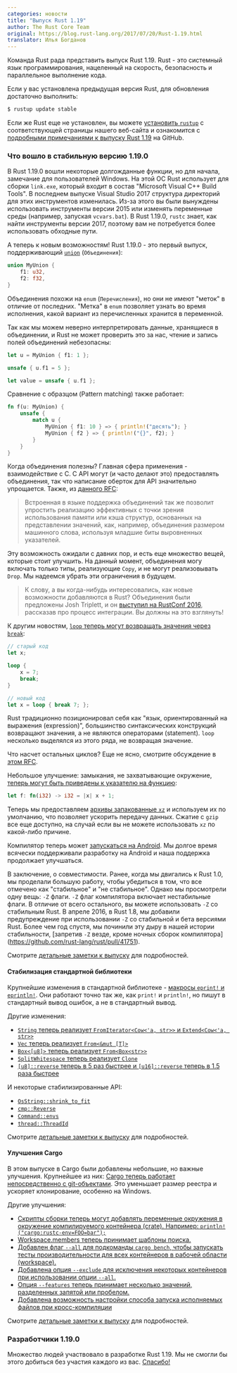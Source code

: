 ```yaml
---
categories: новости
title: "Выпуск Rust 1.19"
author: The Rust Core Team
original: https://blog.rust-lang.org/2017/07/20/Rust-1.19.html
translator: Илья Богданов
---
```


Команда Rust рада представить выпуск Rust 1.19. Rust - это системный язык программирования,
нацеленный на скорость, безопасность и параллельное выполнение кода.

Если у вас установлена предыдущая версия Rust, для обновления достаточно выполнить:

```bash
$ rustup update stable
```

Если же Rust еще не установлен, вы можете [установить `rustup`][install] с соответствующей
страницы нашего веб-сайта и ознакомится с [подробными примечаниями к выпуску Rust 1.19][notes] на GitHub.

[install]: https://www.rust-lang.org/install.html
[notes]: https://github.com/rust-lang/rust/blob/a59a6d8a5687dd6aee871de0e7c9f734709ac544/RELEASES.md#version-1190-2017-07-20

### Что вошло в стабильную версию 1.19.0

В Rust 1.19.0 вошли некоторые долгожданные функции, но для начала, замечание для
пользователей Windows. На этой ОС Rust использует для сборки `link.exe`,
который входит в состав "Microsoft Visual C++ Build Tools". В последнем выпуске
Visual Studio 2017 структура директорий для этих инструментов изменилась. Из-за
этого вы были вынуждены использовать инструменты версии 2015 или изменять переменные
среды (например, запуская `vcvars.bat`). В Rust 1.19.0, `rustc` знает, как найти
инструменты версии 2017, поэтому вам не потребуется более использовать обходные пути.

А теперь к новым возможностям! Rust 1.19.0 - это первый выпуск, поддерживающий
[`union`]  (`Объединения`):

```rust
union MyUnion {
    f1: u32,
    f2: f32,
}
```

<!--cut-->

Объединения похожи на `enum` (`Перечисления`), но они не имеют "меток" в отличие
от последних. "Метка" в `enum` позволяет узнать во время исполнения, какой вариант
из перечисленных хранится в переменной.


Так как мы можем неверно интерпретировать данные, хранящиеся в объединении, и Rust
не может проверить это за нас, чтение и запись полей объединений небезопасны:

```rust
let u = MyUnion { f1: 1 };

unsafe { u.f1 = 5 };

let value = unsafe { u.f1 };
```

Сравнение с образцом (Pattern matching) также работает:

```rust
fn f(u: MyUnion) {
    unsafe {
        match u {
            MyUnion { f1: 10 } => { println!("десять"); }
            MyUnion { f2 } => { println!("{}", f2); }
        }
    }
}
```

Когда объединения полезны? Главная сфера применения - взаимодействие с C. C API
могут (и часто делают это) предоставлять объединения, так что написание оберток для
API значительно упрощается. Также, из [данного RFC]:

> Встроенная в языке поддержка объединений так же позволит упростить реализацию
> эффективных с точки зрения использования памяти или кэша структур, основанных на
> представлении значений, как, например, объединения размером машинного слова,
> используя младшие биты выровненных указателей.

Эту возможность ожидали с давних пор, и есть еще множество вещей, которые стоит
улучшить. На данный момент, объединения могу включать только типы, реализующие
`Copy`, и не могут реализовывать `Drop`.
Мы надеемся убрать эти ограничения в будущем.

[`union`]: https://github.com/rust-lang/rust/pull/42068
[данного RFC]: https://github.com/rust-lang/rfcs/blob/master/text/1444-union.md#motivation

> К слову, а вы когда-нибудь интересовались, как новые возможности
> добавляются в Rust? Объединения были предложены Josh Triplett, и он
> [выступил на RustConf 2016](https://youtu.be/U8Gl3RTXf88?list=PLE7tQUdRKcybLShxegjn0xyTTDJeYwEkI),
> рассказав про процесс интеграции. Вы должны на это взглянуть!

К другим новостям, [`loop` теперь могут возвращать значения через `break`](https://github.com/rust-lang/rust/pull/42016):

```rust
// старый код
let x;

loop {
    x = 7;
    break;
}

// новый код
let x = loop { break 7; };
```

Rust традиционно позиционировал себя как "язык, ориентированный на выражения (expression)",
большинство синтаксических конструкций возвращают значения, а не являются операторами
(statement). `loop` несколько выделялся из этого ряда, не возвращая значение.

Что насчет остальных циклов? Еще не ясно, смотрите обсуждение в [этом RFC](https://github.com/rust-lang/rfcs/blob/master/text/1624-loop-break-value.md#extension-to-for-while-while-let).

Небольшое улучшение: замыкания, не захватывающие окружение, [теперь могут быть
приведены к указателю на функцию](https://github.com/rust-lang/rust/pull/42162):

```rust
let f: fn(i32) -> i32 = |x| x + 1;
```

Теперь мы предоставляем [архивы запакованные `xz`](https://github.com/rust-lang/rust-installer/pull/57) и используем их по умолчанию,
что позволяет ускорить передачу данных. Сжатие с `gzip` все еще доступно, на случай
если вы не можете использовать `xz` по какой-либо причине.

Компилятор теперь может [запускаться на Android](https://github.com/rust-lang/rust/pull/41370).
Мы долгое время всячески поддерживали разработку на Android и наша поддержка
продолжает улучшаться.

В заключение, о совместимости. Ранее, когда мы двигались к Rust 1.0, мы проделали
большую работу, чтобы убедиться в том, что все отмечено как "стабильное" и "не стабильное".
Однако мы просмотрели одну вещь: `-Z` флаги. `-Z` флаг компилятора включает нестабильные
флаги. В отличие от всего остального, вы можете использовать `-Z` со стабильным
Rust. В апреле 2016, в Rust 1.8, мы добавили предупреждение при использовании
`-Z` со стабильной и бета версиями Rust. Более чем год спустя, мы починили эту
дыру в нашей истории стабильности, [запретив `-Z` везде, кроме ночных сборок компилятора]
(https://github.com/rust-lang/rust/pull/41751).

Смотрите [детальные заметки к выпуску][notes] для подробностей.

#### Стабилизация стандартной библиотеки

Крупнейшие изменения в стандартной библиотеке - [макросы `eprint!` и `eprintln!`].
Они работают точно так же, как `print!` и `println!`, но пишут в стандартный
вывод ошибок, а не в стандартный вывод.

[макросы `eprint!` и `eprintln!`]: https://github.com/rust-lang/rust/pull/41192

Другие изменения:

- [`String` теперь реализует `FromIterator<Cow<'a, str>>` и
  `Extend<Cow<'a, str>>`][41449]
- [`Vec` теперь реализует `From<&mut [T]>`][41530]
- [`Box<[u8]>` теперь реализует `From<Box<str>>`][41258]
- [`SplitWhitespace` теперь реализует `Clone`][41659]
- [`[u8]::reverse` теперь в 5 раз быстрее и `[u16]::reverse` теперь в 1.5 раза быстрее][41764]

[41449]: https://github.com/rust-lang/rust/pull/41449
[41530]: https://github.com/rust-lang/rust/pull/41530
[41258]: https://github.com/rust-lang/rust/pull/41258
[41659]: https://github.com/rust-lang/rust/pull/41659
[41764]: https://github.com/rust-lang/rust/pull/41764

И некоторые стабилизированные API:

- [`OsString::shrink_to_fit`]
- [`cmp::Reverse`]
- [`Command::envs`]
- [`thread::ThreadId`]

[`OsString::shrink_to_fit`]: https://doc.rust-lang.org/std/ffi/struct.OsString.html#method.shrink_to_fit
[`cmp::Reverse`]: https://doc.rust-lang.org/std/cmp/struct.Reverse.html
[`Command::envs`]: https://doc.rust-lang.org/std/process/struct.Command.html#method.envs
[`thread::ThreadId`]: https://doc.rust-lang.org/std/thread/struct.ThreadId.html

Смотрите [детальные заметки к выпуску][notes] для подробностей.

#### Улучшения Cargo

В этом выпуске в Cargo были добавлены небольшие, но важные улучшения. Крупнейшее
из них: [Cargo теперь работает непосредственно с git-объектами][cargo/4026]. Это
уменьшает размер реестра и ускоряет клонирование, особенно на Windows.

Другие улучшения:

- [Скрипты сборки теперь могут добавлять переменные окружения в окружение
  компилируемого контейнера (crate).
  Например: `println!("cargo:rustc-env=FOO=bar");`][cargo/3929]
- [Workspace.members теперь принимает шаблоны поиска.][cargo/3979]
- [Добавлен флаг `--all` для подкоманды `cargo bench`, чтобы запускать тесты
  производительности для всех контейнеров в рабочей области (workspace).][cargo/3988]
- [Добавлена опция `--exclude` для исключения некоторых контейнеров при использовании
  опции `--all`.][cargo/4031]
- [Опция `--features` теперь принимает несколько значений, разделенных запятой или
  пробелом.][cargo/4084]
- [Добавлена возможность настройки способа запуска исполняемых файлов при
  кросс-компиляции][cargo/3954]

[cargo/3929]: https://github.com/rust-lang/cargo/pull/3929
[cargo/3954]: https://github.com/rust-lang/cargo/pull/3954
[cargo/3979]: https://github.com/rust-lang/cargo/pull/3979
[cargo/3988]: https://github.com/rust-lang/cargo/pull/3988
[cargo/4026]: https://github.com/rust-lang/cargo/pull/4026
[cargo/4031]: https://github.com/rust-lang/cargo/pull/4031
[cargo/4084]: https://github.com/rust-lang/cargo/pull/4084

Смотрите [детальные заметки к выпуску][notes] для подробностей.

### Разработчики 1.19.0

Множество людей участвовало в разработке Rust 1.19. Мы не смогли бы этого добиться
без участия каждого из вас. [Спасибо!](https://thanks.rust-lang.org/rust/1.19.0)
